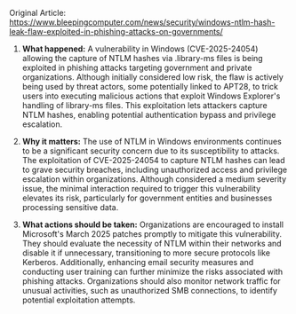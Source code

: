 Original Article: https://www.bleepingcomputer.com/news/security/windows-ntlm-hash-leak-flaw-exploited-in-phishing-attacks-on-governments/

1) **What happened:** A vulnerability in Windows (CVE-2025-24054) allowing the capture of NTLM hashes via .library-ms files is being exploited in phishing attacks targeting government and private organizations. Although initially considered low risk, the flaw is actively being used by threat actors, some potentially linked to APT28, to trick users into executing malicious actions that exploit Windows Explorer's handling of library-ms files. This exploitation lets attackers capture NTLM hashes, enabling potential authentication bypass and privilege escalation.

2) **Why it matters:** The use of NTLM in Windows environments continues to be a significant security concern due to its susceptibility to attacks. The exploitation of CVE-2025-24054 to capture NTLM hashes can lead to grave security breaches, including unauthorized access and privilege escalation within organizations. Although considered a medium severity issue, the minimal interaction required to trigger this vulnerability elevates its risk, particularly for government entities and businesses processing sensitive data.

3) **What actions should be taken:** Organizations are encouraged to install Microsoft's March 2025 patches promptly to mitigate this vulnerability. They should evaluate the necessity of NTLM within their networks and disable it if unnecessary, transitioning to more secure protocols like Kerberos. Additionally, enhancing email security measures and conducting user training can further minimize the risks associated with phishing attacks. Organizations should also monitor network traffic for unusual activities, such as unauthorized SMB connections, to identify potential exploitation attempts.